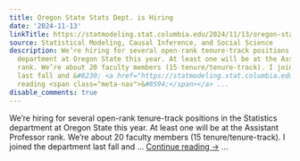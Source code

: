 ```yaml
---
title: Oregon State Stats Dept. is Hiring
date: '2024-11-13'
linkTitle: https://statmodeling.stat.columbia.edu/2024/11/13/oregon-state-stats-dept-is-hiring/
source: Statistical Modeling, Causal Inference, and Social Science
description: We’re hiring for several open-rank tenure-track positions in the Statistics
  department at Oregon State this year. At least one will be at the Assistant Professor
  rank. We’re about 20 faculty members (15 tenure/tenure-track). I joined the department
  last fall and &#8230; <a href="https://statmodeling.stat.columbia.edu/2024/11/13/oregon-state-stats-dept-is-hiring/">Continue
  reading <span class="meta-nav">&#8594;</span></a> ...
disable_comments: true
---
```

We’re hiring for several open-rank tenure-track positions in the Statistics department at Oregon State this year. At least one will be at the Assistant Professor rank. We’re about 20 faculty members (15 tenure/tenure-track). I joined the department last fall and &#8230; <a href="https://statmodeling.stat.columbia.edu/2024/11/13/oregon-state-stats-dept-is-hiring/">Continue reading <span class="meta-nav">&#8594;</span></a> ...